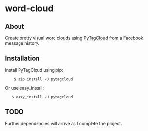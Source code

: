 word-cloud
==========

About
-----

Create pretty visual word clouds using
[PyTagCloud](https://github.com/atizo/PyTagCloud) from a Facebook message history.

Installation
------------

Install PyTagCloud using pip:

        $ pip install -U pytagcloud

Or use easy_install:

       $ easy_install -U pytagcloud

TODO
----

Further dependencies will arrive as I complete the project. 
       
